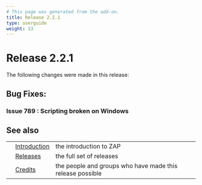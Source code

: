 ```yaml
---
# This page was generated from the add-on.
title: Release 2.2.1
type: userguide
weight: 13
---
```


# Release 2.2.1

The following changes were made in this release:

## Bug Fixes:

### Issue 789 : Scripting broken on Windows

## See also

|   |                                     |                                                           |
|---|-------------------------------------|-----------------------------------------------------------|
|   | [Introduction](/docs/desktop/)      | the introduction to ZAP                                   |
|   | [Releases](/docs/desktop/releases/) | the full set of releases                                  |
|   | [Credits](/docs/desktop/credits/)   | the people and groups who have made this release possible |
